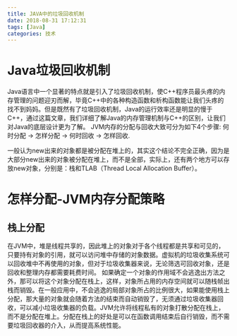 ```yaml
---
title: JAVA中的垃圾回收机制
date: 2018-08-31 17:12:31
tags: [Java]
categories: 技术
---
```

# Java垃圾回收机制
Java语言中一个显著的特点就是引入了垃圾回收机制，使C++程序员最头疼的内存管理的问题迎刃而解，毕竟C++中的各种构造函数和析构函数能让我们头疼的找不到妈妈。但是既然有了垃圾回收机制，Java的运行效率还是明显的慢于C++，通过这篇文章，我们详细了解Java的内存管理机制与C++的区别，让我们对Java的底层设计更为了解。
JVM内存的分配与回收大致可分为如下4个步骤: 何时分配 -> 怎样分配 -> 何时回收 -> 怎样回收.

一般认为new出来的对象都是被分配在堆上的，其实这个结论不完全正确，因为是大部分new出来的对象被分配在堆上，而不是全部，实际上，还有两个地方可以存放new对象，分别是：栈和TLAB（Thread Local Allocation Buffer）。
# 怎样分配-JVM内存分配策略

## 栈上分配
在JVM中，堆是线程共享的，因此堆上的对象对于各个线程都是共享和可见的，只要持有对象的引用，就可以访问堆中存储的对象数据。虚拟机的垃圾收集系统可以回收堆中不再使用的对象，但对于垃圾收集器来说，无论筛选可回收对象，还是回收和整理内存都需要耗费时间。
如果确定一个对象的作用域不会逃逸出方法之外，那可以将这个对象分配在栈上，这样，对象所占用的内存空间就可以随栈帧出栈而销毁。在一般应用中，不会逃逸的局部对象所占的比例很大，如果能使用栈上分配，那大量的对象就会随着方法的结束而自动销毁了，无须通过垃圾收集器回收，可以减小垃圾收集器的负载。JVM允许将线程私有的对象打散分配在栈上，而不是分配在堆上。分配在栈上的好处是可以在函数调用结束后自行销毁，而不需要垃圾回收器的介入，从而提高系统性能。 